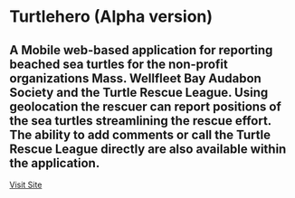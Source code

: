 # Turtlehero (Alpha version)

## A Mobile web-based application for reporting beached sea turtles for the non-profit organizations Mass. Wellfleet Bay Audabon Society and the Turtle Rescue League.  Using geolocation the rescuer can report positions of the sea turtles streamlining the rescue effort.  The ability to add comments or call the Turtle Rescue League directly are also available within the application.

[Visit Site](http://www.helptheturtle.com)
